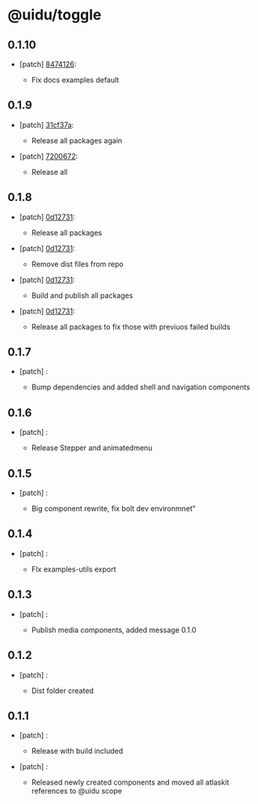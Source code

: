 # @uidu/toggle

## 0.1.10
- [patch] [8474126](https://github.org/uidu-org/guidu/commits/8474126):

  - Fix docs examples default

## 0.1.9
- [patch] [31cf37a](https://github.org/uidu-org/guidu/commits/31cf37a):

  - Release all packages again
- [patch] [7200672](https://github.org/uidu-org/guidu/commits/7200672):

  - Release all

## 0.1.8
- [patch] [0d12731](https://github.org/uidu-org/guidu/commits/0d12731):

  - Release all packages
- [patch] [0d12731](https://github.org/uidu-org/guidu/commits/0d12731):

  - Remove dist files from repo
- [patch] [0d12731](https://github.org/uidu-org/guidu/commits/0d12731):

  - Build and publish all packages
- [patch] [0d12731](https://github.org/uidu-org/guidu/commits/0d12731):

  - Release all packages to fix those with previuos failed builds

## 0.1.7
- [patch] :

  - Bump dependencies and added shell and navigation components

## 0.1.6
- [patch] :

  - Release Stepper and animatedmenu

## 0.1.5
- [patch] :

  - Big component rewrite, fix bolt dev environmnet"

## 0.1.4
- [patch] :

  - FIx examples-utils export

## 0.1.3
- [patch] :

  - Publish media components, added message 0.1.0

## 0.1.2
- [patch] :

  - Dist folder created

## 0.1.1
- [patch] :

  - Release with build included
- [patch] :

  - Released newly created components and moved all atlaskit references to @uidu scope
